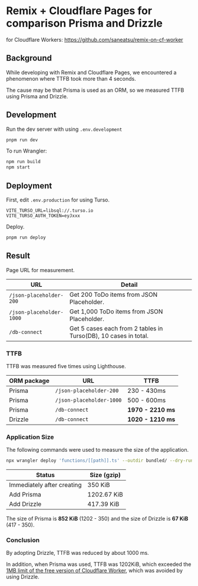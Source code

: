 # Remix + Cloudflare Pages for comparison Prisma and Drizzle

for Cloudflare Workers: https://github.com/saneatsu/remix-on-cf-worker

## Background

While developing with Remix and Cloudflare Pages, we encountered a phenomenon where TTFB took more than 4 seconds.

The cause may be that Prisma is used as an ORM, so we measured TTFB using Prisma and Drizzle.

## Development

Run the dev server with using `.env.development`

```sh
pnpm run dev
```

To run Wrangler:

```sh
npm run build
npm start
```

## Deployment

First, edit `.env.production` for using Turso.

```.env.production
VITE_TURSO_URL=libsql://.turso.io
VITE_TURSO_AUTH_TOKEN=eyJxxx
```

Deploy.

```sh
pnpm run deploy
```

## Result

Page URL for measurement.

| URL                    | Detail                                            | 
| ---------------------- | ----------------------------------------------- | 
| `/json-placeholder-200`  | Get 200 ToDo items from JSON Placeholder.     | 
| `/json-placeholder-1000` | Get 1,000 ToDo items from JSON Placeholder.    | 
| `/db-connect`            | Get 5 cases each from 2 tables in Turso(DB), 10 cases in total. | 


### TTFB

TTFB was measured five times using Lighthouse.

| ORM package | URL                    | TTFB               | 
| ----------- | ---------------------- | ------------------ | 
| Prisma      | `/json-placeholder-200`  | 230 - 430ms        | 
| Prisma      | `/json-placeholder-1000` | 500 - 600ms        | 
| Prisma      | `/db-connect`            | **1970 - 2210 ms** | 
| Drizzle     | `/db-connect`            | **1020 - 1210 ms** | 

### Application Size

The following commands were used to measure the size of the application.

```sh
npx wrangler deploy 'functions/[[path]].ts' --outdir bundled/ --dry-run
```

| Status                                   | Size (gzip) |
| ---------------------------------------- | ----------- |
| Immediately after creating | 350 KiB     |
| Add Prisma                     | 1202.67 KiB |
| Add Drizzle                  | 417.39 KiB  | 

The size of Prisma is **852 KiB** (1202 - 350) and the size of Drizzle is **67 KiB** (417 - 350).

### Conclusion
By adopting Drizzle, TTFB was reduced by about 1000 ms.

In addition, when Prisma was used, TTFB was 1202KiB, which exceeded the [1MB limit of the free version of Cloudflare Worker](https://developers.cloudflare.com/workers/platform/limits/), which was avoided by using Drizzle.
